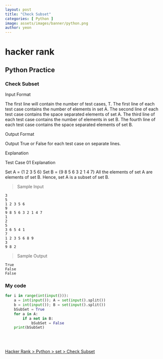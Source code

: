 ```yaml
---
layout: post
title: "Check Subset"
categories: [ Python ]
image: assets/images/banner/python.png
author: yeon
---
```


# hacker rank

## Python Practice
### Check Subset

Input Format

The first line will contain the number of test cases, T. 
The first line of each test case contains the number of elements in set A.
The second line of each test case contains the space separated elements of set A.
The third line of each test case contains the number of elements in set B.
The fourth line of each test case contains the space separated elements of set B.



Output Format

Output True or False for each test case on separate lines.



Explanation

Test Case 01 Explanation

Set A = {1 2 3 5 6} 
Set B = {9 8 5 6 3 2 1 4 7} 
All the elements of set A are elements of set B. 
Hence, set A is a subset of set B.
> Sample Input
~~~
3
5
1 2 3 5 6
9
9 8 5 6 3 2 1 4 7
1
2
5
3 6 5 4 1
7
1 2 3 5 6 8 9
3
9 8 2
~~~

> Sample Output
~~~
True 
False
False
~~~

### My code
```python
for i in range(int(input())):
    a = int(input()); A = set(input().split()) 
    b = int(input()); B = set(input().split())
    bSubSet = True
    for a in A:
        if a not in B:
            bSubSet = False
    print(bSubSet)
```

<br>
<br>

[Hacker Rank > Python > set > Check Subset ](https://www.hackerrank.com/challenges/py-check-subset/problem)